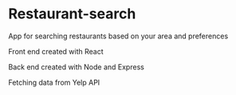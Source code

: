 # Restaurant-search

App for searching restaurants based on your area and preferences 

Front end created with React

Back end created with Node and Express

Fetching data from Yelp API



